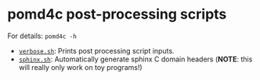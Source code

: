 pomd4c post-processing scripts
==============================

For details: `pomd4c -h`

 - [`verbose.sh`](./verbose.sh): Prints post processing script inputs.
 - [`sphinx.sh`](./sphinx.sh): Automatically generate sphinx C domain headers (**NOTE**: this will really only work on toy programs!)

